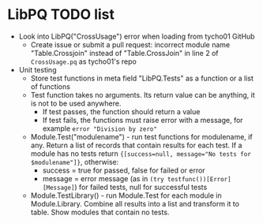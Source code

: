 # LibPQ TODO list

- Look into LibPQ("CrossUsage") error when loading from tycho01 GitHub
    - Create issue or submit a pull request: incorrect module name "Table.Crossjoin"
      instead of "Table.CrossJoin" in line 2 of `CrossUsage.pq` as tycho01's repo
- Unit testing
    - Store test functions in meta field "LibPQ.Tests" as a function
      or a list of functions
    - Test function takes no arguments. Its return value can be anything,
      it is not to be used anywhere.
        - If test passes, the function should return a value
        - If test fails, the functions must raise error with a message, for
          example `error "Division by zero"`
    - Module.Test("modulename") - run test functions for modulename, if any.
      Return a list of records that contain results for each test.
      If a module has no tests return
      `{[success=null, message="No tests for $modulename"]}`, otherwise:
        - success = true for passed, false for failed or error
        - message = error message (as in `(try testfunc())[Error][Message]`) for failed
          tests, null for successful tests
    - Module.TestLibrary() - run Module.Test for each module in Module.Library.
      Combine all results into a list and transform it to table. Show modules that
      contain no tests.
